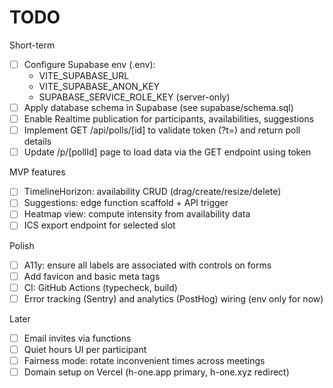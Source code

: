 # TODO

Short-term
- [ ] Configure Supabase env (.env):
  - VITE_SUPABASE_URL
  - VITE_SUPABASE_ANON_KEY
  - SUPABASE_SERVICE_ROLE_KEY (server-only)
- [ ] Apply database schema in Supabase (see supabase/schema.sql)
- [ ] Enable Realtime publication for participants, availabilities, suggestions
- [ ] Implement GET /api/polls/[id] to validate token (?t=) and return poll details
- [ ] Update /p/[pollId] page to load data via the GET endpoint using token

MVP features
- [ ] TimelineHorizon: availability CRUD (drag/create/resize/delete)
- [ ] Suggestions: edge function scaffold + API trigger
- [ ] Heatmap view: compute intensity from availability data
- [ ] ICS export endpoint for selected slot

Polish
- [ ] A11y: ensure all labels are associated with controls on forms
- [ ] Add favicon and basic meta tags
- [ ] CI: GitHub Actions (typecheck, build)
- [ ] Error tracking (Sentry) and analytics (PostHog) wiring (env only for now)

Later
- [ ] Email invites via functions
- [ ] Quiet hours UI per participant
- [ ] Fairness mode: rotate inconvenient times across meetings
- [ ] Domain setup on Vercel (h-one.app primary, h-one.xyz redirect)
